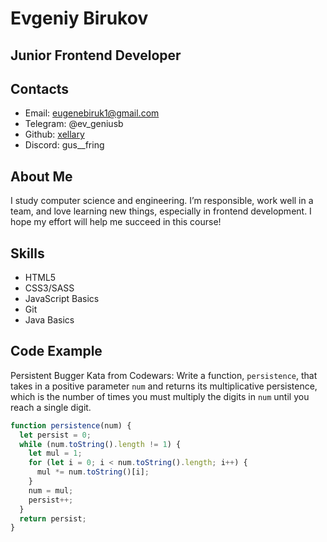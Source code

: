 # Evgeniy Birukov
## Junior Frontend Developer

## Contacts 
* Email: eugenebiruk1@gmail.com
* Telegram: @ev_geniusb
* Github: [xellary](https://github.com/xellary)
* Discord: gus__fring

## About Me
I study computer science and engineering. I’m responsible, work well in a team, and love learning new things, especially in frontend development. I hope my effort will help me succeed in this course!

## Skills
* HTML5
* CSS3/SASS
* JavaScript Basics
* Git
* Java Basics

## Code Example
Persistent Bugger Kata from Codewars: Write a function, `persistence`, that takes in a positive parameter `num` and returns its multiplicative persistence, which is the number of times you must multiply the digits in `num` until you reach a single digit.

```javascript
function persistence(num) {
  let persist = 0;
  while (num.toString().length != 1) {
    let mul = 1;
    for (let i = 0; i < num.toString().length; i++) {
      mul *= num.toString()[i];
    }
    num = mul;
    persist++;
  }
  return persist;
}
```
